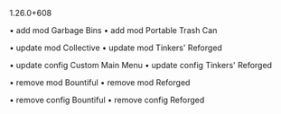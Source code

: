 1.26.0+608

• add mod Garbage Bins
• add mod Portable Trash Can

• update mod Collective
• update mod Tinkers' Reforged

• update config Custom Main Menu
• update config Tinkers' Reforged

• remove mod Bountiful
• remove mod Reforged

• remove config Bountiful
• remove config Reforged
